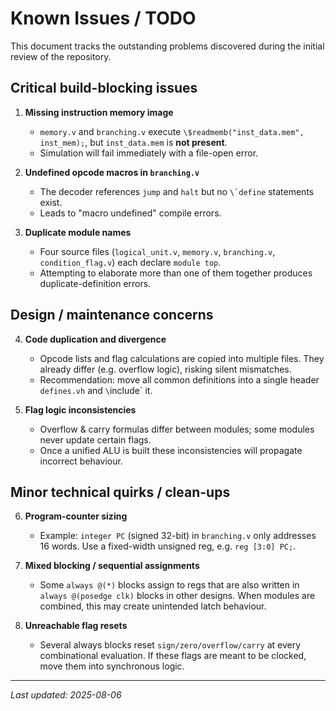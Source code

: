 # Known Issues / TODO

This document tracks the outstanding problems discovered during the initial review of the repository.

## Critical build-blocking issues

1. **Missing instruction memory image**  
   * `memory.v` and `branching.v` execute `\$readmemb("inst_data.mem", inst_mem);`, but `inst_data.mem` is **not present**.  
   * Simulation will fail immediately with a file-open error.

2. **Undefined opcode macros in `branching.v`**  
   * The decoder references ``jump`` and ``halt`` but no ``\`define`` statements exist.  
   * Leads to "macro undefined" compile errors.

3. **Duplicate module names**  
   * Four source files (`logical_unit.v`, `memory.v`, `branching.v`, `condition_flag.v`) each declare `module top`.  
   * Attempting to elaborate more than one of them together produces duplicate-definition errors.

## Design / maintenance concerns

4. **Code duplication and divergence**  
   * Opcode lists and flag calculations are copied into multiple files. They already differ (e.g. overflow logic), risking silent mismatches.  
   * Recommendation: move all common definitions into a single header `defines.vh` and `\`include` it.

5. **Flag logic inconsistencies**  
   * Overflow & carry formulas differ between modules; some modules never update certain flags.  
   * Once a unified ALU is built these inconsistencies will propagate incorrect behaviour.

## Minor technical quirks / clean-ups

6. **Program-counter sizing**  
   * Example: `integer PC` (signed 32-bit) in `branching.v` only addresses 16 words. Use a fixed-width unsigned reg, e.g. `reg [3:0] PC;`.

7. **Mixed blocking / sequential assignments**  
   * Some `always @(*)` blocks assign to regs that are also written in `always @(posedge clk)` blocks in other designs. When modules are combined, this may create unintended latch behaviour.

8. **Unreachable flag resets**  
   * Several always blocks reset `sign/zero/overflow/carry` at every combinational evaluation. If these flags are meant to be clocked, move them into synchronous logic.

---

_Last updated: 2025-08-06_
